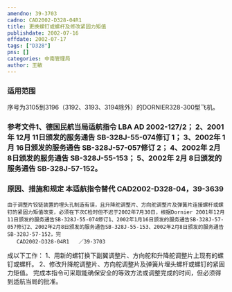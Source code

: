 ```yaml
---
amendno: 39-3703  
cadno: CAD2002-D328-04R1  
title: 更换螺钉或螺杆及修改紧固力矩值  
publishdate: 2002-07-16  
effdate: 2002-07-17  
tags: ["D328"]  
pns: []  
categories: 中南管理局  
author: 王敏  
---
```

  
### 适用范围  
序号为3105到3196（3192、3193、3194除外）的DORNIER328-300型飞机。  
  
<!--more-->  
### 参考文件1、德国民航当局适航指令 LBA AD 2002-127/2； 2、2001年 12月 11日颁发的服务通告 SB-328J-55-074修订 1； 3、2002年 1月 16日颁发的服务通告 SB-328J-57-057修订 2； 4、2002年 2月 8日颁发的服务通告 SB-328J-55-153； 5、2002年 2月 8日颁发的服务通告 SB-328J-57-152。  
  
### 原因、措施和规定 本适航指令替代 CAD2002-D328-04，39-3639  
    由于调整片铰链装置的埋头孔制造有误，且升降舵调整片、方向舵调整片及弹簧片连接螺杆或螺钉的紧固力矩值改变，必须在下次C检时但不迟于2002年7月30日，根据Dornier 2001年12月11日颁发的服务通告SB-328J-55-074修订1、2002年1月16日颁发的服务通告SB-328J-57-057修订2、2002年2月8日颁发的服务通告SB-328J-55-153、2002年2月8日颁发的服务通告SB-328J-57-152，完  
       CAD2002-D328-04R1   ／39-3703  
成以下工作：     1、用新的螺钉换下副翼调整片、方向舵和升降舵调整片上现有的螺钉或螺杆。     2、修改升降舵调整片、方向舵调整片及弹簧片埋头螺杆或螺钉的紧固力矩值。     完成本指令可采取能确保安全的等效方法或调整完成的时间，但必须得到适航当局的批准。  
